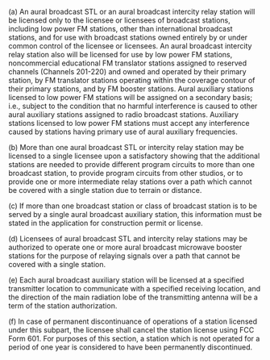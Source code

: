 (a) An aural broadcast STL or an aural broadcast intercity relay station will be licensed only to the licensee or licensees of broadcast stations, including low power FM stations, other than international broadcast stations, and for use with broadcast stations owned entirely by or under common control of the licensee or licensees. An aural broadcast intercity relay station also will be licensed for use by low power FM stations, noncommercial educational FM translator stations assigned to reserved channels (Channels 201-220) and owned and operated by their primary station, by FM translator stations operating within the coverage contour of their primary stations, and by FM booster stations. Aural auxiliary stations licensed to low power FM stations will be assigned on a secondary basis; i.e., subject to the condition that no harmful interference is caused to other aural auxiliary stations assigned to radio broadcast stations. Auxiliary stations licensed to low power FM stations must accept any interference caused by stations having primary use of aural auxiliary frequencies.

(b) More than one aural broadcast STL or intercity relay station may be licensed to a single licensee upon a satisfactory showing that the additional stations are needed to provide different program circuits to more than one broadcast station, to provide program circuits from other studios, or to provide one or more intermediate relay stations over a path which cannot be covered with a single station due to terrain or distance.

(c) If more than one broadcast station or class of broadcast station is to be served by a single aural broadcast auxiliary station, this information must be stated in the application for construction permit or license.

(d) Licensees of aural broadcast STL and intercity relay stations may be authorized to operate one or more aural broadcast microwave booster stations for the purpose of relaying signals over a path that cannot be covered with a single station.

(e) Each aural broadcast auxiliary station will be licensed at a specified transmitter location to communicate with a specified receiving location, and the direction of the main radiation lobe of the transmitting antenna will be a term of the station authorization.

(f) In case of permanent discontinuance of operations of a station licensed under this subpart, the licensee shall cancel the station license using FCC Form 601. For purposes of this section, a station which is not operated for a period of one year is considered to have been permanently discontinued.

